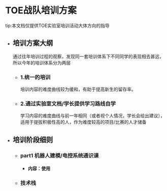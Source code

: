 # TOE战队培训方案
 tip:本文档仅提供TOE实验室培训活动大体方向的指导
 * ## 培训方案大纲
   通过往年培训过程的观察，发现同一套培训体系下不同同学的表现相去甚远，所以今年的培训体系分为两层
   * ### 1.统一的培训
     培训内容的难度曲线较为缓和，有助于提高新生的留存率。
   * ### 2.通过实验室文档/学长提供学习路线自学
     学习内容的难度曲线与前一年相同（或者视个人情况，学长会给出建议），适用于提拔积极性高的人，作为难度较高的项目/比赛的人才储备
 * ## 培训阶段细则
   * ### part1 机器人建模/电控系统通识课
     * #### 内容：使用
   * ### 技术栈
     
